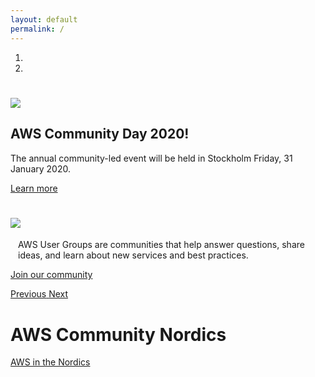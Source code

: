 ```yaml
---
layout: default
permalink: /
---
```


<div id="carousel-index" class="carousel slide" data-ride="carousel">
  <ol class="carousel-indicators">
    <li data-target="#carousel-index" data-slide-to="0" class="active"></li>
    <li data-target="#carousel-index" data-slide-to="1"></li>
  </ol>
  <div class="carousel-inner">
    <div class="carousel-item communityday active">
      <div class="container">
        <div class="carousel-caption text-center">
          <h1><img src="/content/img/awscommunityday-nordics.png" id="communityday-logo" /></h1>
          <h2 class="mt-4">AWS Community Day 2020!</h2>
          <p>The annual community-led event will be held in Stockholm Friday, 31 January 2020.</p>
          <p class="mt-4"><a class="btn btn-lg btn-primary" href="/communityday/" role="button">Learn more</a></p>
        </div>
      </div>
    </div>
    <div class="carousel-item usergroups">
      <div class="container">
        <div class="carousel-caption text-center">
          <h1><img src="/content/img/usergroups-members.png" id="usergroups-members" /></h1>
          <p><div style="max-width: 480px; margin-left: auto; margin-right: auto;">AWS User Groups are communities that help answer questions, share ideas, and learn about new services and best practices.</div></p>
          <p><a class="btn btn-lg btn-primary" href="/usergroups/" role="button">Join our community</a></p>
        </div>
      </div>
    </div>
  </div>
  <a class="carousel-control-prev" href="#carousel-index" role="button" data-slide="prev">
    <span class="carousel-control-prev-icon" aria-hidden="true"></span>
    <span class="sr-only">Previous</span>
  </a>
  <a class="carousel-control-next" href="#carousel-index" role="button" data-slide="next">
    <span class="carousel-control-next-icon" aria-hidden="true"></span>
    <span class="sr-only">Next</span>
  </a>
</div>

<div class="container">
  <h1>AWS Community Nordics</h1>
  <p><a href="https://aws.amazon.com/nordics/">AWS in the Nordics</a></p>
</div>
